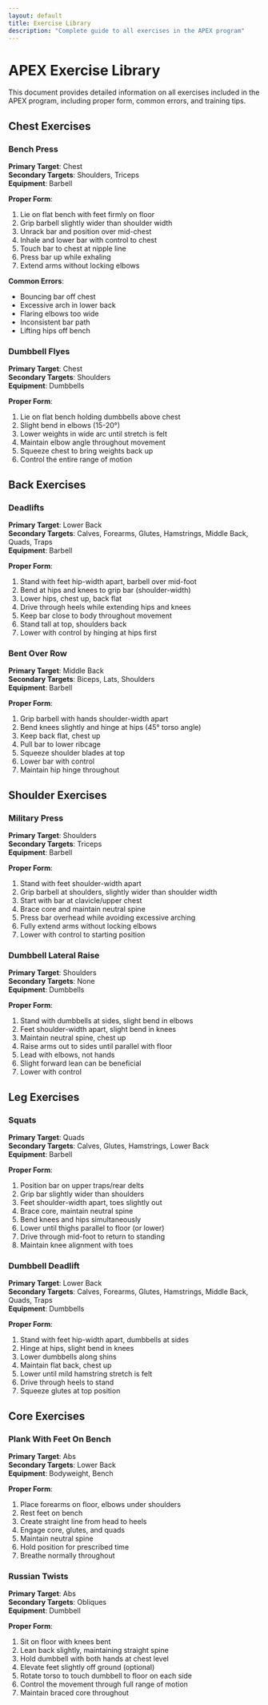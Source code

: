 ```yaml
---
layout: default
title: Exercise Library
description: "Complete guide to all exercises in the APEX program"
---
```


# APEX Exercise Library

This document provides detailed information on all exercises included in the APEX program, including proper form, common errors, and training tips.

## Chest Exercises

### Bench Press

**Primary Target**: Chest  
**Secondary Targets**: Shoulders, Triceps  
**Equipment**: Barbell  

**Proper Form**:
1. Lie on flat bench with feet firmly on floor
2. Grip barbell slightly wider than shoulder width
3. Unrack bar and position over mid-chest
4. Inhale and lower bar with control to chest
5. Touch bar to chest at nipple line
6. Press bar up while exhaling
7. Extend arms without locking elbows

**Common Errors**:
- Bouncing bar off chest
- Excessive arch in lower back
- Flaring elbows too wide
- Inconsistent bar path
- Lifting hips off bench

### Dumbbell Flyes

**Primary Target**: Chest  
**Secondary Targets**: Shoulders  
**Equipment**: Dumbbells  

**Proper Form**:
1. Lie on flat bench holding dumbbells above chest
2. Slight bend in elbows (15-20°)
3. Lower weights in wide arc until stretch is felt
4. Maintain elbow angle throughout movement
5. Squeeze chest to bring weights back up
6. Control the entire range of motion

## Back Exercises

### Deadlifts

**Primary Target**: Lower Back  
**Secondary Targets**: Calves, Forearms, Glutes, Hamstrings, Middle Back, Quads, Traps  
**Equipment**: Barbell  

**Proper Form**:
1. Stand with feet hip-width apart, barbell over mid-foot
2. Bend at hips and knees to grip bar (shoulder-width)
3. Lower hips, chest up, back flat
4. Drive through heels while extending hips and knees
5. Keep bar close to body throughout movement
6. Stand tall at top, shoulders back
7. Lower with control by hinging at hips first

### Bent Over Row

**Primary Target**: Middle Back  
**Secondary Targets**: Biceps, Lats, Shoulders  
**Equipment**: Barbell  

**Proper Form**:
1. Grip barbell with hands shoulder-width apart
2. Bend knees slightly and hinge at hips (45° torso angle)
3. Keep back flat, chest up
4. Pull bar to lower ribcage
5. Squeeze shoulder blades at top
6. Lower bar with control
7. Maintain hip hinge throughout

## Shoulder Exercises

### Military Press

**Primary Target**: Shoulders  
**Secondary Targets**: Triceps  
**Equipment**: Barbell  

**Proper Form**:
1. Stand with feet shoulder-width apart
2. Grip barbell at shoulders, slightly wider than shoulder width
3. Start with bar at clavicle/upper chest
4. Brace core and maintain neutral spine
5. Press bar overhead while avoiding excessive arching
6. Fully extend arms without locking elbows
7. Lower with control to starting position

### Dumbbell Lateral Raise

**Primary Target**: Shoulders  
**Secondary Targets**: None  
**Equipment**: Dumbbells  

**Proper Form**:
1. Stand with dumbbells at sides, slight bend in elbows
2. Feet shoulder-width apart, slight bend in knees
3. Maintain neutral spine, chest up
4. Raise arms out to sides until parallel with floor
5. Lead with elbows, not hands
6. Slight forward lean can be beneficial
7. Lower with control

## Leg Exercises

### Squats

**Primary Target**: Quads  
**Secondary Targets**: Calves, Glutes, Hamstrings, Lower Back  
**Equipment**: Barbell  

**Proper Form**:
1. Position bar on upper traps/rear delts
2. Grip bar slightly wider than shoulders
3. Feet shoulder-width apart, toes slightly out
4. Brace core, maintain neutral spine
5. Bend knees and hips simultaneously
6. Lower until thighs parallel to floor (or lower)
7. Drive through mid-foot to return to standing
8. Maintain knee alignment with toes

### Dumbbell Deadlift

**Primary Target**: Lower Back  
**Secondary Targets**: Calves, Forearms, Glutes, Hamstrings, Middle Back, Quads, Traps  
**Equipment**: Dumbbells  

**Proper Form**:
1. Stand with feet hip-width apart, dumbbells at sides
2. Hinge at hips, slight bend in knees
3. Lower dumbbells along shins
4. Maintain flat back, chest up
5. Lower until mild hamstring stretch is felt
6. Drive through heels to stand
7. Squeeze glutes at top position

## Core Exercises

### Plank With Feet On Bench

**Primary Target**: Abs  
**Secondary Targets**: Lower Back  
**Equipment**: Bodyweight, Bench  

**Proper Form**:
1. Place forearms on floor, elbows under shoulders
2. Rest feet on bench
3. Create straight line from head to heels
4. Engage core, glutes, and quads
5. Maintain neutral spine
6. Hold position for prescribed time
7. Breathe normally throughout

### Russian Twists

**Primary Target**: Abs  
**Secondary Targets**: Obliques  
**Equipment**: Dumbbell  

**Proper Form**:
1. Sit on floor with knees bent
2. Lean back slightly, maintaining straight spine
3. Hold dumbbell with both hands at chest level
4. Elevate feet slightly off ground (optional)
5. Rotate torso to touch dumbbell to floor on each side
6. Control the movement through full range of motion
7. Maintain braced core throughout